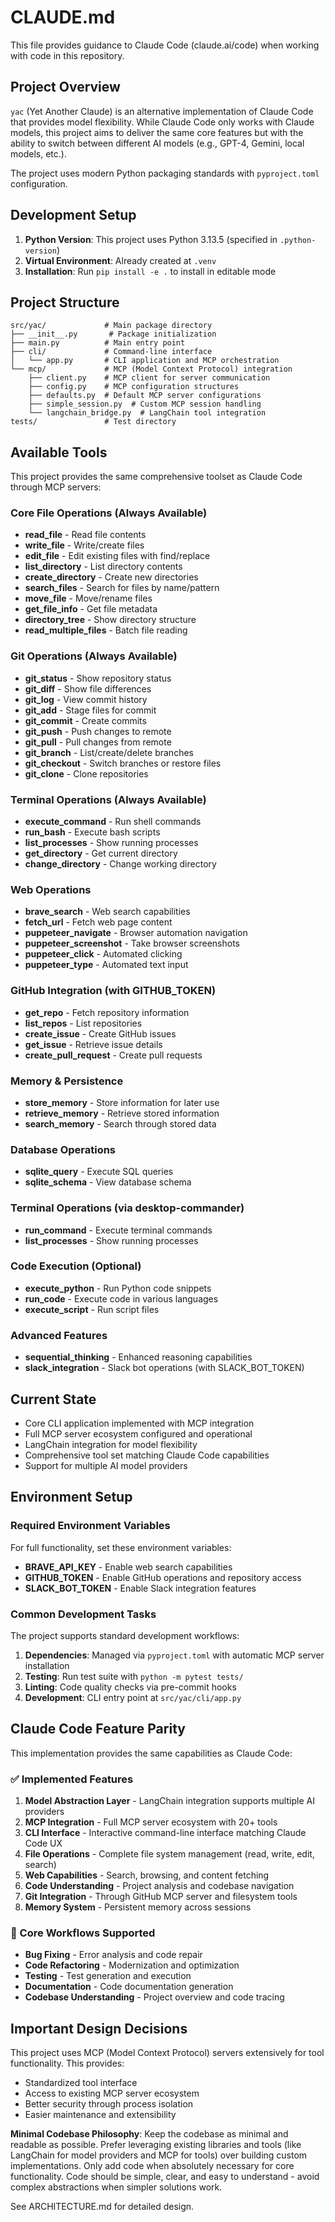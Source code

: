 # CLAUDE.md

This file provides guidance to Claude Code (claude.ai/code) when working with code in this repository.

## Project Overview

`yac` (Yet Another Claude) is an alternative implementation of Claude Code that provides model flexibility. While Claude Code only works with Claude models, this project aims to deliver the same core features but with the ability to switch between different AI models (e.g., GPT-4, Gemini, local models, etc.).

The project uses modern Python packaging standards with `pyproject.toml` configuration.

## Development Setup

1. **Python Version**: This project uses Python 3.13.5 (specified in `.python-version`)
2. **Virtual Environment**: Already created at `.venv`
3. **Installation**: Run `pip install -e .` to install in editable mode

## Project Structure

```
src/yac/             # Main package directory
├── __init__.py       # Package initialization
├── main.py          # Main entry point
├── cli/             # Command-line interface
│   └── app.py       # CLI application and MCP orchestration
└── mcp/             # MCP (Model Context Protocol) integration
    ├── client.py    # MCP client for server communication
    ├── config.py    # MCP configuration structures
    ├── defaults.py  # Default MCP server configurations
    ├── simple_session.py  # Custom MCP session handling
    └── langchain_bridge.py  # LangChain tool integration
tests/               # Test directory
```

## Available Tools

This project provides the same comprehensive toolset as Claude Code through MCP servers:

### Core File Operations (Always Available)
- **read_file** - Read file contents
- **write_file** - Write/create files
- **edit_file** - Edit existing files with find/replace
- **list_directory** - List directory contents
- **create_directory** - Create new directories
- **search_files** - Search for files by name/pattern
- **move_file** - Move/rename files
- **get_file_info** - Get file metadata
- **directory_tree** - Show directory structure
- **read_multiple_files** - Batch file reading

### Git Operations (Always Available)
- **git_status** - Show repository status
- **git_diff** - Show file differences
- **git_log** - View commit history
- **git_add** - Stage files for commit
- **git_commit** - Create commits
- **git_push** - Push changes to remote
- **git_pull** - Pull changes from remote
- **git_branch** - List/create/delete branches
- **git_checkout** - Switch branches or restore files
- **git_clone** - Clone repositories

### Terminal Operations (Always Available)
- **execute_command** - Run shell commands
- **run_bash** - Execute bash scripts
- **list_processes** - Show running processes
- **get_directory** - Get current directory
- **change_directory** - Change working directory

### Web Operations
- **brave_search** - Web search capabilities
- **fetch_url** - Fetch web page content
- **puppeteer_navigate** - Browser automation navigation
- **puppeteer_screenshot** - Take browser screenshots
- **puppeteer_click** - Automated clicking
- **puppeteer_type** - Automated text input

### GitHub Integration (with GITHUB_TOKEN)
- **get_repo** - Fetch repository information
- **list_repos** - List repositories
- **create_issue** - Create GitHub issues
- **get_issue** - Retrieve issue details
- **create_pull_request** - Create pull requests

### Memory & Persistence
- **store_memory** - Store information for later use
- **retrieve_memory** - Retrieve stored information
- **search_memory** - Search through stored data

### Database Operations
- **sqlite_query** - Execute SQL queries
- **sqlite_schema** - View database schema

### Terminal Operations (via desktop-commander)
- **run_command** - Execute terminal commands
- **list_processes** - Show running processes

### Code Execution (Optional)
- **execute_python** - Run Python code snippets
- **run_code** - Execute code in various languages
- **execute_script** - Run script files

### Advanced Features
- **sequential_thinking** - Enhanced reasoning capabilities
- **slack_integration** - Slack bot operations (with SLACK_BOT_TOKEN)

## Current State

- Core CLI application implemented with MCP integration
- Full MCP server ecosystem configured and operational
- LangChain integration for model flexibility
- Comprehensive tool set matching Claude Code capabilities
- Support for multiple AI model providers

## Environment Setup

### Required Environment Variables

For full functionality, set these environment variables:

- **BRAVE_API_KEY** - Enable web search capabilities
- **GITHUB_TOKEN** - Enable GitHub operations and repository access
- **SLACK_BOT_TOKEN** - Enable Slack integration features

### Common Development Tasks

The project supports standard development workflows:

1. **Dependencies**: Managed via `pyproject.toml` with automatic MCP server installation
2. **Testing**: Run test suite with `python -m pytest tests/`
3. **Linting**: Code quality checks via pre-commit hooks
4. **Development**: CLI entry point at `src/yac/cli/app.py`

## Claude Code Feature Parity

This implementation provides the same capabilities as Claude Code:

### ✅ Implemented Features
1. **Model Abstraction Layer** - LangChain integration supports multiple AI providers
2. **MCP Integration** - Full MCP server ecosystem with 20+ tools
3. **CLI Interface** - Interactive command-line interface matching Claude Code UX
4. **File Operations** - Complete file system management (read, write, edit, search)
5. **Web Capabilities** - Search, browsing, and content fetching
6. **Code Understanding** - Project analysis and codebase navigation
7. **Git Integration** - Through GitHub MCP server and filesystem tools
8. **Memory System** - Persistent memory across sessions

### 🔧 Core Workflows Supported
- **Bug Fixing** - Error analysis and code repair
- **Code Refactoring** - Modernization and optimization
- **Testing** - Test generation and execution
- **Documentation** - Code documentation generation
- **Codebase Understanding** - Project overview and code tracing

## Important Design Decisions

This project uses MCP (Model Context Protocol) servers extensively for tool functionality. This provides:
- Standardized tool interface
- Access to existing MCP server ecosystem
- Better security through process isolation
- Easier maintenance and extensibility

**Minimal Codebase Philosophy**: Keep the codebase as minimal and readable as possible. Prefer leveraging existing libraries and tools (like LangChain for model providers and MCP for tools) over building custom implementations. Only add code when absolutely necessary for core functionality. Code should be simple, clear, and easy to understand - avoid complex abstractions when simpler solutions work.

See ARCHITECTURE.md for detailed design.
